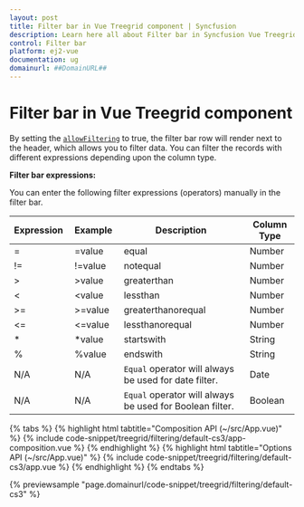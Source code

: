 ```yaml
---
layout: post
title: Filter bar in Vue Treegrid component | Syncfusion
description: Learn here all about Filter bar in Syncfusion Vue Treegrid component of Syncfusion Essential JS 2 and more.
control: Filter bar 
platform: ej2-vue
documentation: ug
domainurl: ##DomainURL##
---
```


# Filter bar in Vue Treegrid component

By setting the [`allowFiltering`](https://ej2.syncfusion.com/vue/documentation/api/treegrid/#allowfiltering) to true, the filter bar row will render next to the header, which allows you to filter data. You can filter the records with different expressions depending upon the column type.

 **Filter bar expressions:**

 You can enter the following filter expressions (operators) manually in the filter bar.

Expression |Example |Description |Column Type
-----|-----|-----|-----
= |=value |equal |Number
!= |!=value |notequal |Number
> |>value |greaterthan |Number
< |<value |lessthan |Number
>= |>=value |greaterthanorequal |Number
<=|<=value|lessthanorequal |Number
* |*value |startswith |String
% |%value |endswith |String
N/A |N/A | `Equal` operator will always be used for date filter. |Date
N/A |N/A |`Equal` operator will always be used for Boolean filter. |Boolean

{% tabs %}
{% highlight html tabtitle="Composition API (~/src/App.vue)" %}
{% include code-snippet/treegrid/filtering/default-cs3/app-composition.vue %}
{% endhighlight %}
{% highlight html tabtitle="Options API (~/src/App.vue)" %}
{% include code-snippet/treegrid/filtering/default-cs3/app.vue %}
{% endhighlight %}
{% endtabs %}
        
{% previewsample "page.domainurl/code-snippet/treegrid/filtering/default-cs3" %}